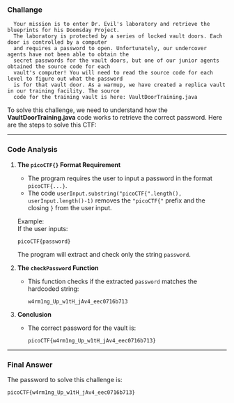 ### **Challange** 

      Your mission is to enter Dr. Evil's laboratory and retrieve the blueprints for his Doomsday Project.
      The laboratory is protected by a series of locked vault doors. Each door is controlled by a computer 
      and requires a password to open. Unfortunately, our undercover agents have not been able to obtain the
      secret passwords for the vault doors, but one of our junior agents obtained the source code for each 
      vault's computer! You will need to read the source code for each level to figure out what the password 
      is for that vault door. As a warmup, we have created a replica vault in our training facility. The source 
      code for the training vault is here: VaultDoorTraining.java

To solve this challenge, we need to understand how the **VaultDoorTraining.java** code works to retrieve the correct password. Here are the steps to solve this CTF:

---

### **Code Analysis**

1. **The `picoCTF{}` Format Requirement**  
   - The program requires the user to input a password in the format `picoCTF{...}`.
   - The code `userInput.substring("picoCTF{".length(), userInput.length()-1)` removes the `"picoCTF{"` prefix and the closing `}` from the user input.

   Example:  
   If the user inputs:  
   ```plaintext
   picoCTF{password}
   ```
   The program will extract and check only the string `password`.

2. **The `checkPassword` Function**  
   - This function checks if the extracted `password` matches the hardcoded string:  
     ```plaintext
     w4rm1ng_Up_w1tH_jAv4_eec0716b713
     ```

3. **Conclusion**  
   - The correct password for the vault is:  
     ```plaintext
     picoCTF{w4rm1ng_Up_w1tH_jAv4_eec0716b713}
     ```

---

### **Final Answer**
The password to solve this challenge is:  
```plaintext
picoCTF{w4rm1ng_Up_w1tH_jAv4_eec0716b713}
```
